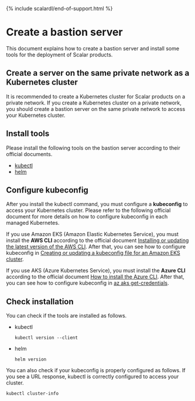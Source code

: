 {% include scalardl/end-of-support.html %}

# Create a bastion server

This document explains how to create a bastion server and install some tools for the deployment of Scalar products.

## Create a server on the same private network as a Kubernetes cluster

It is recommended to create a Kubernetes cluster for Scalar products on a private network. If you create a Kubernetes cluster on a private network, you should create a bastion server on the same private network to access your Kubernetes cluster.

## Install tools

Please install the following tools on the bastion server according to their official documents.

* [kubectl](https://kubernetes.io/docs/tasks/tools/#kubectl)
* [helm](https://helm.sh/docs/intro/install/)

## Configure kubeconfig

After you install the kubectl command, you must configure a **kubeconfig** to access your Kubernetes cluster. Please refer to the following official document for more details on how to configure kubeconfig in each managed Kubernetes.

If you use Amazon EKS (Amazon Elastic Kubernetes Service), you must install the **AWS CLI** according to the official document [Installing or updating the latest version of the AWS CLI](https://docs.aws.amazon.com/cli/latest/userguide/getting-started-install.html). After that, you can see how to configure kubeconfig in [Creating or updating a kubeconfig file for an Amazon EKS cluster](https://docs.aws.amazon.com/eks/latest/userguide/create-kubeconfig.html).

If you use AKS (Azure Kubernetes Service), you must install the **Azure CLI** according to the official document [How to install the Azure CLI](https://learn.microsoft.com/en-us/cli/azure/install-azure-cli). After that, you can see how to configure kubeconfig in [az aks get-credentials](https://learn.microsoft.com/en-us/cli/azure/aks?view=azure-cli-latest#az-aks-get-credentials).

## Check installation

You can check if the tools are installed as follows.

* kubectl

  ```console
  kubectl version --client
  ```

* helm

  ```console
  helm version
  ```

You can also check if your kubeconfig is properly configured as follows. If you see a URL response, kubectl is correctly configured to access your cluster.

```console
kubectl cluster-info
```
